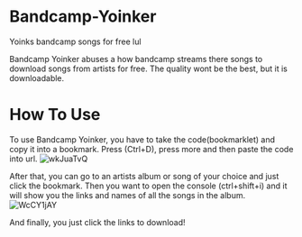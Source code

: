 # Bandcamp-Yoinker
Yoinks bandcamp songs for free lul

Bandcamp Yoinker abuses a how bandcamp streams there songs to download songs from artists for free.
The quality wont be the best, but it is downloadable. 

# How To Use
To use Bandcamp Yoinker, you have to take the code(bookmarklet) and copy it into a bookmark.
Press (Ctrl+D), press more and then paste the code into url.
![wkJuaTvQ](https://user-images.githubusercontent.com/68979871/143673265-e68530e4-dfa4-4091-ae1f-82fcc37010eb.png)

After that, you can go to an artists album or song of your choice and just click the bookmark. Then you want to open the console (ctrl+shift+i) and it will show you the links and names of all the songs in the album.
![WcCY1jAY](https://user-images.githubusercontent.com/68979871/143673304-5e5c01bc-8e22-4297-98c3-ebd582ff7bcb.png)

And finally, you just click the links to download!
